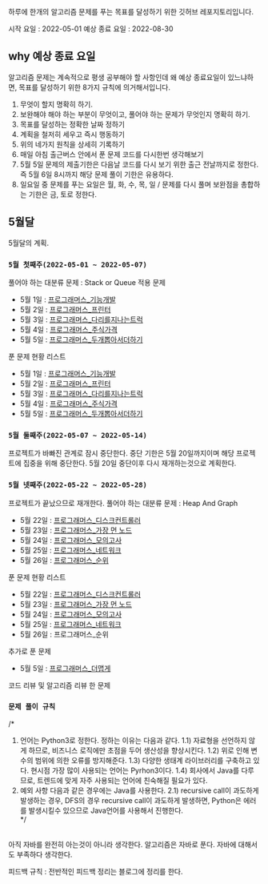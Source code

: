 하루에 한개의 알고리즘 문제를 푸는 목표를 달성하기 위한 깃허브 레포지토리입니다.

시작 요일      : 2022-05-01
예상 종료 요일 : 2022-08-30

## why 예상 종료 요일
알고리즘 문제는 계속적으로 평생 공부해야 할 사항인데 왜 예상 종료요일이 있느냐하면, 목표를 달성하기 위한 8가지 규칙에 의거해서입니다.
1. 무엇이 할지 명확히 하기.
2. 보완해야 해야 하는 부분이 무엇이고, 풀어야 하는 문제가 무엇인지 명확히 하기.
3. 목표를 달성하는 정확한 날짜 정하기
4. 계획을 철저히 세우고 즉시 행동하기
5. 위의 네가지 원칙을 상세히 기록하기
6. 매일 아침 출근버스 안에서 푼 문제 코드를 다시한번 생각해보기
7. 5월 5일 문제의 제출기한은 다음날 코드를 다시 보기 위한 출근 전날까지로 정한다. 즉 5월 6일 8시까지 해당 문제 풀이 기한은 유용하다.
8. 일요일 중 문제를 푸는 요일은 월, 화, 수, 목, 일 / 문제를 다시 풀며 보완점을 총합하는 기한은 금, 토로 정한다.

## 5월달

5월달의 계획.

### `5월 첫째주(2022-05-01 ~ 2022-05-07)`

풀어야 하는 대분류 문제 : Stack or Queue 적용 문제
- 5월 1일 : [프로그래머스_기능개발](https://programmers.co.kr/learn/courses/30/lessons/42586)
- 5월 2일 : [프로그래머스_프린터](https://programmers.co.kr/learn/courses/30/lessons/42587)
- 5월 3일 : [프로그래머스_다리를지나는트럭](https://programmers.co.kr/learn/courses/30/lessons/42583)
- 5월 4일 : [프로그래머스_주식가격](https://programmers.co.kr/learn/courses/30/lessons/42584)
- 5월 5일 : [프로그래머스_두개뽑아서더하기](https://programmers.co.kr/learn/courses/30/lessons/68644)

푼 문제 현황 리스트
- 5월 1일 : [프로그래머스_기능개발](https://github.com/diqksrk/AlgorithmPrac/blob/master/programmers/progammers_%EA%B8%B0%EB%8A%A5%EA%B0%9C%EB%B0%9C.py)
- 5월 2일 : [프로그래머스_프린터](https://github.com/diqksrk/AlgorithmPrac/blob/master/programmers/programmers_printer.py)
- 5월 3일 : [프로그래머스_다리를지나는트럭](https://github.com/diqksrk/AlgorithmPrac/blob/master/programmers/programmers_truck.py)
- 5월 4일 : [프로그래머스_주식가격](https://github.com/diqksrk/AlgorithmPrac/blob/master/programmers/programmers_stockPrice.py) 
- 5월 5일 : [프로그래머스_두개뽑아서더하기](https://github.com/diqksrk/AlgorithmPrac/blob/master/programmers/progammers_addedNumber.py) 

### `5월 둘째주(2022-05-07 ~ 2022-05-14)`
프로젝트가 바빠진 관계로 잠시 중단한다. 중단 기한은 5월 20일까지이며 해당 프로젝트에 집중을 위해 중단한다.
5월 20일 중단이후 다시 재개하는것으로 계획한다.

### `5월 넷째주(2022-05-22 ~ 2022-05-28)`
프로젝트가 끝났으므로 재개한다.
풀어야 하는 대분류 문제 : Heap And Graph
- 5월 22일 : [프로그래머스_디스크컨트롤러](https://programmers.co.kr/learn/courses/30/lessons/42627)
- 5월 23일 : [프로그래머스_가장 먼 노드](https://programmers.co.kr/learn/courses/30/lessons/49189)
- 5월 24일 : [프로그래머스_모의고사](https://programmers.co.kr/learn/courses/30/lessons/42840)
- 5월 25일 : [프로그래머스_네트워크](https://programmers.co.kr/learn/courses/30/lessons/43162)
- 5월 26일 : [프로그래머스_순위](https://programmers.co.kr/learn/courses/30/lessons/49191)

푼 문제 현황 리스트
- 5월 22일 : [프로그래머스_디스크컨트롤러](https://github.com/diqksrk/AlgorithmPrac/blob/master/programmers/programmers_disk_controller.py)
- 5월 23일 : [프로그래머스_가장 먼 노드](https://github.com/diqksrk/AlgorithmPrac/blob/master/programmers/Node.java)
- 5월 24일 : [프로그래머스_모의고사](https://github.com/diqksrk/AlgorithmPrac/blob/master/programmers/exam.java)
- 5월 25일 : [프로그래머스_네트워크](https://github.com/diqksrk/AlgorithmPrac/blob/master/programmers/network.java)
- 5월 26일 : 프로그래머스_순위

추가로 푼 문제
- 5월 5일 : [프로그래머스_더맵게](https://github.com/diqksrk/AlgorithmPrac/blob/master/programmers/programmers_scouvile.py) 

코드 리뷰 및 알고리즘 리뷰 한 문제

### `문제 풀이 규칙`
/*
1. 언어는 Python3로 정한다. 정하는 이유는 다음과 같다.
 1.1) 자료형을 선언하지 않게 하므로, 비즈니스 로직에만 초점을 두어 생산성을 향상시킨다.
 1.2) 위로 인해 변수의 범위에 의한 오류를 방지해준다.
 1.3) 다양한 생태계 라이브러리를 구축하고 있다. 현시점 가장 많이 사용되는 언어는 Pyrhon3이다.
 1.4) 회사에서 Java를 다루므로, 트렌드에 맞게 자주 사용되는 언어에 친숙해질 필요가 있다.
2. 예외 사항
 다음과 같은 경우에는 Java를 사용한다.
 2.1) recursive call이 과도하게 발생하는 경우, DFS의 경우 recursive call이 과도하게 발생하면, Python은 에러를 발생시킬수 있으므로 Java언어를 사용해서 진행한다.<br/>
 */
 <br/>
 아직 자바를 완전히 아는것이 아니라 생각한다. 알고리즘은 자바로 푼다. 자바에 대해서도 부족하다 생각한다.
 
 피드백 규칙 : 전반적인 피드백 정리는 블로그에 정리를 한다.

